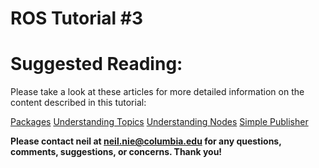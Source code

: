# ROS Tutorial #3



# Suggested Reading: 

Please take a look at these articles for more detailed information on the content described in this tutorial: 

[Packages](http://wiki.ros.org/Packages)
[Understanding Topics](http://wiki.ros.org/ROS/Tutorials/UnderstandingTopics)
[Understanding Nodes](http://wiki.ros.org/ROS/Tutorials/UnderstandingNodes)
[Simple Publisher](http://wiki.ros.org/rospy_tutorials/Tutorials/WritingPublisherSubscriber)

**Please contact neil at neil.nie@columbia.edu for any questions, comments, suggestions, or concerns. Thank you!** 